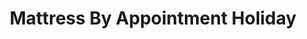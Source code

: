 ---
title: "Mattress By Appointment Holiday"
url: /holiday/mattress-by-appointment-holiday/
shop: bed
---